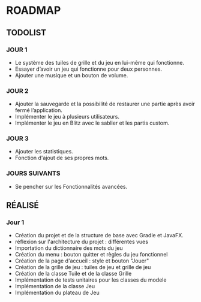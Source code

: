 # ROADMAP 

## TODOLIST

### JOUR 1

- Le système des tuiles de grille et du jeu en lui-même qui fonctionne.
- Essayer d’avoir un jeu qui fonctionne pour deux personnes.
- Ajouter une musique et un bouton de volume.

### JOUR 2

- Ajouter la sauvegarde et la possibilité de restaurer une partie après avoir fermé l’application.
- Implémenter le jeu à plusieurs utilisateurs.
- Implémenter le jeu en Blitz avec le sablier et les partis custom.

### JOUR 3

- Ajouter les statistiques.
- Fonction d'ajout de ses propres mots.

### JOURS SUIVANTS

- Se pencher sur les Fonctionnalités avancées.


## RÉALISÉ

### Jour 1
- Création du projet et de la structure de base avec Gradle et JavaFX.
- réflexion sur l'architecture du projet : différentes vues
- Importation du dictionnaire des mots du jeu
- Création du menu : bouton quitter et règles du jeu fonctionnel
- Création de la page d'accueil : style et bouton "Jouer"
- Création de la grille de jeu : tuiles de jeu et grille de jeu
- Création de la classe Tuile et de la classe Grille
- Implémentation de tests unitaires pour les classes du modele
- Implémentation de la classe Jeu
- Implémentation du plateau de Jeu